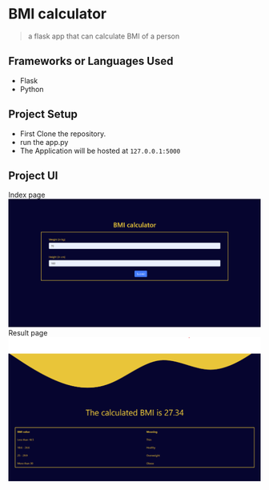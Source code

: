 # BMI calculator
> a flask app that can calculate BMI of a person

## Frameworks or Languages Used 
 
  * Flask
  * Python
  
## Project Setup
  
  * First Clone the repository.
  * run the app.py 
  * The Application will be hosted at  `127.0.0.1:5000`
  
## Project UI
  Index page
  ![Index page](index.png)
  Result page
  ![Result page](result.png)
